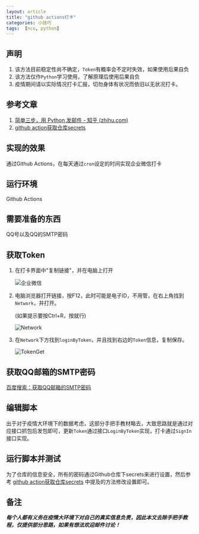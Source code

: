 ```yaml
---
layout: article
title: "github actions打卡"
categories: 小技巧
tags:  [ncu, python]
---
```


## 声明

1. 该方法目前稳定性尚不确定，`Token`有概率会不定时失效，如果使用后果自负
2. 该方法仅作`Python`学习使用，了解原理后使用后果自负
3. 疫情期间请以实际情况打卡汇报，切勿身体有状况而依旧以无状况打卡。

## 参考文章

1. [简单三步，用 Python 发邮件 - 知乎 (zhihu.com)](https://zhuanlan.zhihu.com/p/24180606?theme=dark)
2. [github action获取仓库secrets](https://nekokiku.cn/2020/12/22/2020-12-22-Github-Action%E4%B8%ADpython%E8%8E%B7%E5%8F%96%E4%BB%93%E5%BA%93%E7%9A%84secrets/)

## 实现的效果

​通过Github Actions，在每天通过`cron`设定的时间实现企业微信打卡

## 运行环境

Github Actions

## 需要准备的东西

QQ号以及QQ的SMTP密码

## 获取Token

1. 在打卡界面中"复制链接"，并在电脑上打开

   ![企业微信](/2021/04/images/ClockIn_1.png)

2. 电脑浏览器打开链接，按F12，此时可能是电子ID，不用管，在右上角找到`Network`，并打开。

   (如果提示要按Ctrl+R，按就行)

   ![Network](/2021/04/images/ClockIn_2.png)

3. 在`Network`下方找到`loginByToken`，并且找到右边的`Token`信息，复制保存。

   ![TokenGet](/2021/04/images/ClockIn_3.png)

## 获取QQ邮箱的SMTP密码

[百度搜索：获取QQ邮箱的SMTP密码](https://www.baidu.com/s?wd=%E8%8E%B7%E5%8F%96QQ%E9%82%AE%E7%AE%B1%E7%9A%84SMTP%E5%AF%86%E7%A0%81)

## 编辑脚本

出于对于疫情大环境下的数据考虑，这部分手把手教材略去，大致思路就是通过对应接口抓包后发包即可，更新`Token`通过接口`LoginByToken`实现，打卡通过`SignIn`接口实现。

## 运行脚本并测试

为了仓库的信息安全，所有的密码通过Github仓库下secrets来进行设置，然后参考 [github action获取仓库secrets](https://nekokiku.cn/2020/12/22/2020-12-22-Github-Action%E4%B8%ADpython%E8%8E%B7%E5%8F%96%E4%BB%93%E5%BA%93%E7%9A%84secrets/) 中提及的方法修改设置即可。

## 备注

***每个人都有义务在疫情大环境下对自己的真实信息负责，因此本文去除手把手教程，仅提供部分思路，如果有想法欢迎邮件讨论！***
